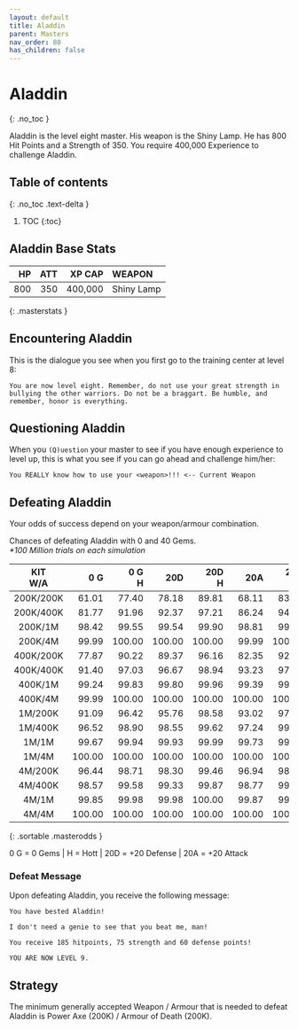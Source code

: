```yaml
---
layout: default
title: Aladdin
parent: Masters
nav_order: 80
has_children: false
---
```

# Aladdin
{: .no_toc }

Aladdin is the level eight master. His weapon is the Shiny Lamp. He has 800 Hit Points and a Strength of 350. You require 400,000 Experience to challenge Aladdin.

## Table of contents
{: .no_toc .text-delta }

1. TOC
{:toc}

## Aladdin Base Stats

|  HP | ATT |  XP CAP | WEAPON     | 
|----:|----:|--------:|:-----------|
| 800 | 350 | 400,000 | Shiny Lamp | 
{: .masterstats }
  
## Encountering Aladdin

This is the dialogue you see when you first go to the training center at level 8:
```
You are now level eight. Remember, do not use your great strength in bullying the other warriors. Do not be a braggart. Be humble, and remember, honor is everything.
```

## Questioning Aladdin

When you `(Q)uestion` your master to see if you have enough experience to level up, this is what you see if you can go ahead and challenge him/her:
```
You REALLY know how to use your <weapon>!!! <-- Current Weapon
```

## Defeating Aladdin

Your odds of success depend on your weapon/armour combination.

Chances of defeating Aladdin with 0 and 40 Gems.<br><span class="oddsinfo">*\*100 Million trials on each simulation*</span>

| KIT<br>W/A | 0 G<br> | 0 G<br>H | 20D<br> | 20D<br>H | 20A<br> | 20A<br>H |
|:----------:|--------:|---------:|--------:|---------:|--------:|---------:|
| 200K/200K  |   61.01 |    77.40 |   78.18 |    89.81 |   68.11 |    83.43 |
| 200K/400K  |   81.77 |    91.96 |   92.37 |    97.21 |   86.24 |    94.47 |
| 200K/1M    |   98.42 |    99.55 |   99.54 |    99.90 |   98.81 |    99.69 |
| 200K/4M    |   99.99 |   100.00 |  100.00 |   100.00 |   99.99 |   100.00 |
| 400K/200K  |   77.87 |    90.22 |   89.37 |    96.16 |   82.35 |    92.47 |
| 400K/400K  |   91.40 |    97.03 |   96.67 |    98.94 |   93.23 |    97.74 |
| 400K/1M    |   99.24 |    99.83 |   99.80 |    99.96 |   99.39 |    99.87 |
| 400K/4M    |   99.99 |   100.00 |  100.00 |   100.00 |  100.00 |   100.00 |
| 1M/200K    |   91.09 |    96.42 |   95.76 |    98.58 |   93.02 |    97.27 |
| 1M/400K    |   96.52 |    98.90 |   98.55 |    99.62 |   97.24 |    99.15 |
| 1M/1M      |   99.67 |    99.94 |   99.93 |    99.99 |   99.73 |    99.96 |
| 1M/4M      |  100.00 |   100.00 |  100.00 |   100.00 |  100.00 |   100.00 |
| 4M/200K    |   96.44 |    98.71 |   98.30 |    99.46 |   96.94 |    98.90 |
| 4M/400K    |   98.57 |    99.58 |   99.33 |    99.87 |   98.77 |    99.64 |
| 4M/1M      |   99.85 |    99.98 |   99.98 |   100.00 |   99.87 |    99.99 |
| 4M/4M      |  100.00 |   100.00 |  100.00 |   100.00 |  100.00 |   100.00 |
{: .sortable .masterodds }
  
<span class="masteroddsfooter">0 G = 0 Gems | H = Hott | 20D = +20 Defense | 20A = +20 Attack</span>

### Defeat Message

Upon defeating Aladdin, you receive the following message:
```
You have bested Aladdin!

I don't need a genie to see that you beat me, man!

You receive 185 hitpoints, 75 strength and 60 defense points!

YOU ARE NOW LEVEL 9.
```

## Strategy

The minimum generally accepted Weapon / Armour that is needed to defeat Aladdin is Power Axe (200K) / Armour of Death (200K).
